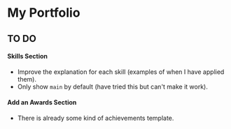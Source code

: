 # My Portfolio





## TO DO

#### Skills Section
- Improve the explanation for each skill (examples of when I have applied them).
- Only show `main` by default (have tried this but can't make it work).

#### Add an Awards Section
- There is already some kind of achievements template.



